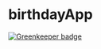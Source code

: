 birthdayApp
===========

[![Greenkeeper badge](https://badges.greenkeeper.io/timestep/birthdayApp.svg)](https://greenkeeper.io/)
